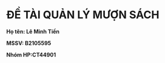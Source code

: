 ﻿﻿﻿<h1>ĐỀ TÀI QUẢN LÝ MƯỢN SÁCH</h1>

**Họ tên: Lê Minh Tiền**

**MSSV: B2105595**

**Nhóm HP:CT44901**
